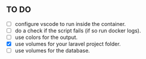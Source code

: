 ## TO DO
- [ ] configure vscode to run inside the container.
- [ ] do a check if the script fails (if so run docker logs).
- [ ] use colors for the output.
- [x] use volumes for your laravel project folder.
- [ ] use volumes for the database.
